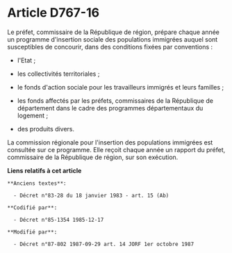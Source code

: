 # Article D767-16

Le préfet, commissaire de la République de région, prépare chaque année   un programme d'insertion sociale des populations
immigrées auquel sont susceptibles de concourir, dans des conditions fixées par conventions :

- l'Etat ;

- les collectivités territoriales ;

- le fonds d'action sociale pour les travailleurs immigrés et leurs familles ;

- les fonds affectés par les préfets, commissaires de la République de département dans le cadre des programmes
départementaux du logement ;

- des produits divers. 

La commission régionale pour l'insertion des populations immigrées est consultée sur ce programme. Elle reçoit chaque année
un rapport du préfet, commissaire de la République de région, sur son exécution.

**Liens relatifs à cet article**

	**Anciens textes**:

	  - Décret n°83-28 du 18 janvier 1983 - art. 15 (Ab)

	**Codifié par**:

	  - Décret n°85-1354 1985-12-17

	**Modifié par**:

	  - Décret n°87-802 1987-09-29 art. 14 JORF 1er octobre 1987
